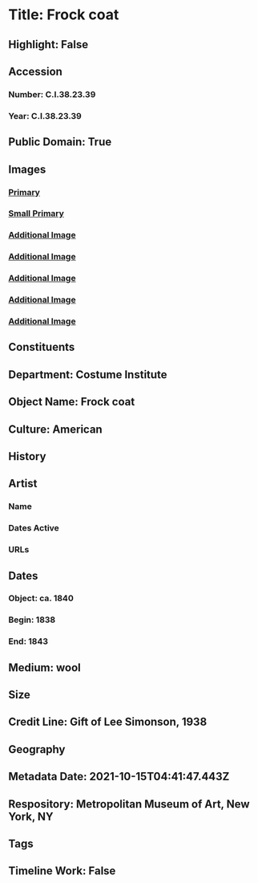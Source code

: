 # Title: Frock coat
## Highlight: False
## Accession
### Number: C.I.38.23.39
### Year: C.I.38.23.39
## Public Domain: True
## Images
### [Primary](https://images.metmuseum.org/CRDImages/ci/original/C.I.38.23.39_F.jpg)
### [Small Primary](https://images.metmuseum.org/CRDImages/ci/web-large/C.I.38.23.39_F.jpg)
### [Additional Image](https://images.metmuseum.org/CRDImages/ci/original/C.I.38.23.39_B.jpg)
### [Additional Image](https://images.metmuseum.org/CRDImages/ci/original/C.I.38.23.39_d.jpg)
### [Additional Image](https://images.metmuseum.org/CRDImages/ci/original/CI38.23.39_F.JPG)
### [Additional Image](https://images.metmuseum.org/CRDImages/ci/original/CI38.23.39_S.JPG)
### [Additional Image](https://images.metmuseum.org/CRDImages/ci/original/CI38.23.39_B.JPG)
## Constituents
## Department: Costume Institute
## Object Name: Frock coat
## Culture: American
## History
## Artist
### Name
### Dates Active
### URLs
## Dates
### Object: ca. 1840
### Begin: 1838
### End: 1843
## Medium: wool
## Size
## Credit Line: Gift of Lee Simonson, 1938
## Geography
## Metadata Date: 2021-10-15T04:41:47.443Z
## Respository: Metropolitan Museum of Art, New York, NY
## Tags
## Timeline Work: False